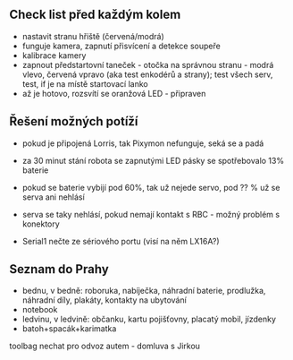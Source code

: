 ﻿
## Check list před každým kolem 

- nastavit stranu hřiště (červená/modrá) 
- funguje kamera, zapnutí přisvícení a detekce soupeře 
- kalibrace kamery 
- zapnout předstartovní taneček - otočka na správnou stranu - modrá vlevo, červená vpravo (aka test enkodérů a strany); test všech serv,
  				  test, if je na místě startovací lanko
- až je hotovo, rozsvítí se oranžová LED - připraven 
				



## Řešení možných potíží

- pokud je připojená Lorris, tak Pixymon nefunguje, seká se a padá 


- za 30 minut stání robota se zapnutými LED pásky se spotřebovalo 13% baterie 
- pokud se baterie vybijí pod 60%, tak už nejede servo, pod ?? % už se serva ani nehlásí 
- serva se taky nehlásí, pokud nemají kontakt s RBC - možný problém s konektory 
- Serial1 nečte ze sériového portu (visí na něm LX16A?) 


## Seznam do Prahy 
- bednu, v bedně: roboruka, nabíječka, náhradní baterie, prodlužka, náhradní díly, plakáty, kontakty na ubytování  
- notebook 
- ledvinu, v ledvině: občanku, kartu pojišťovny, placatý mobil, jízdenky 
- batoh+spacák+karimatka 

toolbag nechat pro odvoz autem - domluva s Jirkou  